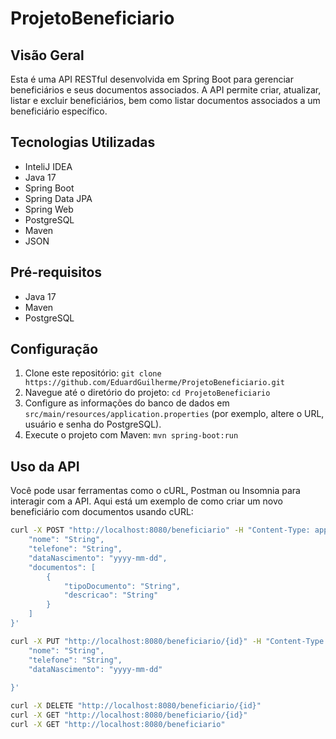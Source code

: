 # ProjetoBeneficiario

## Visão Geral
Esta é uma API RESTful desenvolvida em Spring Boot para gerenciar beneficiários e seus documentos associados. A API permite criar, atualizar, listar e excluir beneficiários, bem como listar documentos associados a um beneficiário específico.

## Tecnologias Utilizadas
- InteliJ IDEA
- Java 17
- Spring Boot
- Spring Data JPA
- Spring Web
- PostgreSQL
- Maven
- JSON 

## Pré-requisitos
- Java 17
- Maven
- PostgreSQL 

## Configuração
1. Clone este repositório: `git clone https://github.com/EduardGuilherme/ProjetoBeneficiario.git`
2. Navegue até o diretório do projeto: `cd ProjetoBeneficiario`
3. Configure as informações do banco de dados em `src/main/resources/application.properties` (por exemplo, altere o URL, usuário e senha do PostgreSQL).
4. Execute o projeto com Maven: `mvn spring-boot:run`

## Uso da API
Você pode usar ferramentas como o cURL, Postman ou Insomnia para interagir com a API. Aqui está um exemplo de como criar um novo beneficiário com documentos usando cURL:

```bash
curl -X POST "http://localhost:8080/beneficiario" -H "Content-Type: application/json" -d '{
    "nome": "String",
    "telefone": "String",
    "dataNascimento": "yyyy-mm-dd",
    "documentos": [
        {
            "tipoDocumento": "String",
            "descricao": "String"
        }
    ]
}'

curl -X PUT "http://localhost:8080/beneficiario/{id}" -H "Content-Type: application/json" -d '{
    "nome": "String",
    "telefone": "String",
    "dataNascimento": "yyyy-mm-dd"
    
}'

curl -X DELETE "http://localhost:8080/beneficiario/{id}"
curl -X GET "http://localhost:8080/beneficiario/{id}"
curl -X GET "http://localhost:8080/beneficiario"

